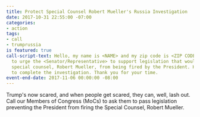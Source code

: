 ```yaml
---
title: Protect Special Counsel Robert Mueller's Russia Investigation
date: 2017-10-31 22:55:00 -07:00
categories:
- action
tags:
- call
- trumprussia
is featured: true
call-script-text: Hello, my name is <NAME> and my zip code is <ZIP CODE>. I'm calling
  to urge the <Senator/Representative> to support legislation that would protect the
  special counsel, Robert Mueller, from being fired by the President. He must be allowed
  to complete the investigation. Thank you for your time.
event-end-date: 2017-11-06 00:00:00 -08:00
---
```


Trump's now scared, and when people get scared, they can, well, lash out. Call our Members of Congress (MoCs) to ask them to pass legislation preventing the President from firing the Special Counsel, Robert Mueller.